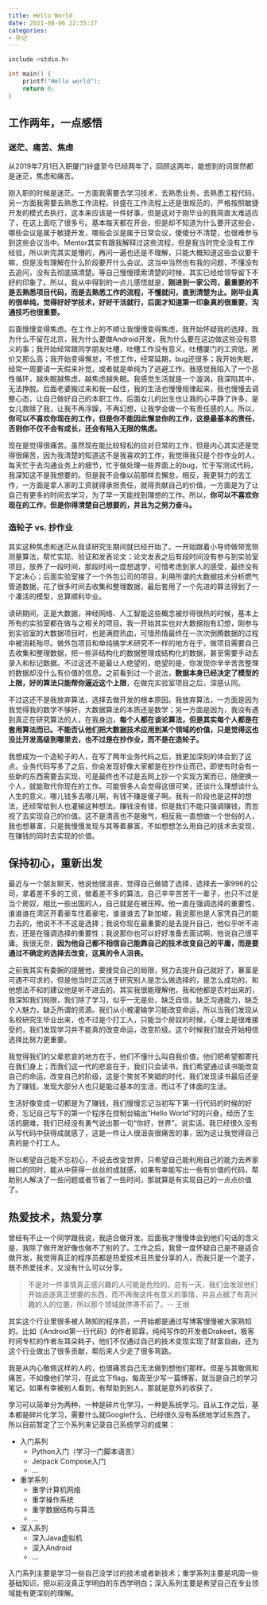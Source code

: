 ```yaml
---
title: Hello World
date: 2021-08-06 22:35:27
categories:
- 杂记
---
```


```c
include <stdio.h>

int main() {
    printf("Hello world");
    return 0;
}
```

<!-- More -->
## 工作两年，一点感悟

### 迷茫、痛苦、焦虑
从2019年7月1日入职厦门铃盛至今已经两年了，回顾这两年，能想到的词居然都是迷茫，焦虑和痛苦。

刚入职的时候是迷茫。一方面我需要去学习技术，去熟悉业务，去熟悉工程代码，另一方面我需要去熟悉工作流程。铃盛在工作流程上还是很规范的，严格按照敏捷开发的模式去执行，这本来应该是一件好事，但是这对于刚毕业的我简直太难适应了，在这上面吃了很多亏。基本每天都在开会，但是却不知道为什么要开这些会，哪些会议是属于敏捷开发，哪些会议是属于日常会议，傻傻分不清楚，也很难参与到这些会议当中。Mentor其实有跟我解释过这些流程，但是我当时完全没有工作经验，所以听完其实是懵的，再问一遍也还是不理解，只能大概知道这些会议要干嘛，但是没有理解在什么阶段要开什么会议。这当中当然也有我的问题，不懂没有去追问，没有去彻底搞清楚。等自己慢慢摸索清楚的时候，其实已经给领导留下不好的印象了。所以，我从中得到的一点儿感悟就是，**刚进到一家公司，最重要的不是去熟悉项目代码，而是去熟悉工作的流程，不懂就问，直到清楚为止。刚毕业真的很单纯，觉得好好学技术，好好干活就行，后面才知道第一印象真的很重要，沟通技巧也很重要。**

后面慢慢变得焦虑。在工作上的不顺让我慢慢变得焦虑，我开始怀疑我的选择，我为什么不留在北京，我为什么要做Android开发，我为什么要在这边做这些没有意义的事；我开始经常跟同学朋友吐槽，吐槽工作没有意义，吐槽厦门的工资低，房价又那么高；我开始变得懈怠，不想工作，经常延期，bug还很多；我开始失眠，经常一周要请一天假来补觉，或者就是单纯为了逃避工作。我感觉我陷入了一个恶性循环，越失眠越焦虑，越焦虑越失眠。我感觉生活就是一个漩涡，我深陷其中，无法挣脱。后面老婆搬过来和我一起住，我的生活也慢慢规律起来，我也慢慢去调整心态，让自己做好自己的本职工作。后面女儿的出生也让我的心平静了许多，是女儿救赎了我，让我不再浮躁，不再幻想，让我学会做一个有责任感的人。所以，**你可以不喜欢你现在的工作，但是你不能因此懈怠你的工作，这是最基本的责任，否则你不仅不会有成长，还会有陷入无限的焦虑。**

现在是觉得很痛苦。虽然现在能比较轻松的应对日常的工作，但是内心其实还是觉得很痛苦，因为我清楚的知道这不是我喜欢的工作，我觉得我只是个抄作业的人，每天忙于去沟通业务上的细节，忙于做处理一些界面上的bug，忙于写测试代码，我深知这不是我想要的。但是我不会像以前那样去懈怠，相反，我更努力的去工作，一方面是拿人家的工资就得承担责任，就得贡献自己的价值，一方面是为了让自己有更多的时间去学习，为了早一天能找到理想的工作。所以，**你可以不喜欢你现在的工作，但是你得清楚自己想要的，并且为之努力奋斗。**

### 造轮子 vs. 抄作业
其实这种焦虑和迷茫从我读研究生期间就已经开始了。一开始跟着小导师做带宽侧测量算法，帮忙实现、验证和发表论文；论文发表之后有段时间没有参与到实验室项目，放养了一段时间，那段时间一度想退学，可惜考虑到家人的感受，最终没有下定决心；后面实验室接了一个外包公司的项目，利用所谓的大数据技术分析燃气管道数据，花了很多时间去收集和整理数据，最后套用了一个先进的算法得到了一个凑活的模型，总算顺利毕业。

读研期间，正是大数据，神经网络、人工智能这些概念被炒得很热的时候，基本上所有的实验室都在做与之相关的项目。我一开始其实也对大数据抱有幻想，刚参与到实验室的大数据项目时，也是满腔热血，可惜热情最终在一次次倒腾数据的过程中被消耗殆尽。做外包项目和单纯搞学术研究不一样的地方在于，做项目需要自己去收集和整理数据，把一些非结构化的数据整理成结构化的数据，甚至需要手动去录入和标记数据。不过这还不是最让人绝望的，绝望的是，你发现你辛辛苦苦整理的数据却没什么有价值的信息。之前看到过一个说法，**数据本身已经决定了模型的上限，好的算法只能帮你逼近这个上限**，在做完实验室项目之后，深感认同。

不过这还不是我放弃算法，选择去做开发的根本原因。我放弃算法，一方面是因为我觉得我的数学不够好，大数据算法的本质还是数学；另一方面是因为，我没有遇到真正在研究算法的人，在我身边，**每个人都在谈论算法，但是其实每个人都是在套用算法而已。不能否认他们把大数据技术应用到某个领域的价值，只是觉得这也没比开发高级到哪里去，也不过是在抄作业，而不是在造轮子。**

我想成为一个造轮子的人，在写了两年业务代码之后，我更加深刻的体会到了这点。业务代码写多了之后，你会发现好像大家都是在抄作业而已，即使有时会有一些新的东西需要去实现，可是最终也不过是去网上抄一个实现方案而已，随便换一个人，就能取代你现在的工作。可能很多人会觉得这很可笑，还谈什么理想谈什么人生的意义，哪儿钱多去哪儿啊，有钱不赚是傻子啊。我有一阶段也是这样的想法，还经常给别人也灌输这种想法。赚钱没有错，但是我们不能只强调赚钱，而忽视了去实现自己的价值。这不是清高也不是傲气，相反我一直想做一个世俗的人，我也想暴富，只是我慢慢发现与其等着暴富，不如想想怎么用自己的技术去变现，在赚钱的同时去实现的价值。

## 保持初心，重新出发
最近与一个朋友聊天，他说他很沮丧，觉得自己做错了选择，选择去一家996的公司，拿着差不多的工资，做着差不多的算法，自己辛辛苦苦干一辈子，也只不过是当个房奴，相比一些出国的人，自己就是在被压榨。他一直在强调选择的重要性，谁谁谁在湾区开着豪车住着豪宅，谁谁谁去了新加坡，我说那也是人家凭自己的能力去的，他说不不不这是选择；我说你现在最重要的是去提升自己，他似乎听不进去，还是在强调选择的重要性；我说那你也可以好好准备去面试啊，他说自己很平庸。我很无奈，**因为他自己都不相信自己能靠自己的技术改变自己的平庸，而是要通过不确定的选择去改变，这真的令人沮丧。**

之前我其实有委婉的提醒他，要接受自己的局限，努力去提升自己就好了，暴富是可遇不可求的，但是他当时正沉迷于研究别人是怎么做选择的，是怎么成功的，和他想法不和的建议他是听不进去的。其实我很能理解他，我和他都是农村出来的，我深知我们局限，我们除了学习，似乎一无是处，缺乏自信，缺乏沟通能力，缺乏个人魅力，缺乏所谓的资源。我们从小被灌输学习能改变命运，所以当我们发现从名校研究生毕业出来，也不过是个打工人，只能当个房奴的时候，心理上是很难接受的，我们发现学习并不能真的改变命运，改变阶级。这个时候我们就会开始相信选择比努力更重要。

我觉得我们的父辈悲哀的地方在于，他们不懂什么叫自我价值，他们把希望都寄托在我们身上；而我们这一代的悲哀在于，我们只会读书，我们希望通过读书能改变自己的命运，改变自己的阶级，这是个笑贫不笑娼的时代，我们发现读书最后还是为了赚钱，发现大部分人也只是能过基本的生活，而过不了体面的生活。

生活好像变成一切都是为了赚钱，我们慢慢忘记当初写下第一行代码的时候的好奇，忘记自己写下的第一个程序在控制台输出“Hello World”时的兴奋，经历了生活的磨难，我们已经没有勇气说出那一句“你好，世界”。说实话，我已经很久没有从写代码中获得成就感了，这是一件让人很沮丧很痛苦的事，因为这让我觉得自己真的是个打工人。

所以希望自己能不忘初心，不说去改变世界，只希望自己能利用自己的能力去养家糊口的同时，能从中获得一丝丝的成就感，如果有幸能写出一些有价值的代码，帮助别人解决了一些问题或者节省了一些时间，那就算是有实现自己的一点点价值了。

## 热爱技术，热爱分享
曾经有不止一个同学跟我说，我适合做开发。后面我才慢慢体会到他们句话的含义是，我除了做开发好像也做不了别的了。工作之后，我曾一度怀疑自己是不是适合做开发，我觉得真正的程序员都是热爱技术且热爱分享的人，而我只是一个混子，既不热爱技术，又没有什么可以分享。

>  不是对一件事情真正感兴趣的人可能是危险的。总有一天，我们会发现他们开始追逐真正想要的东西，而不再做这件有意义的事情，并且占据了有真兴趣的人的位置，所以那个领域就停滞不前了。 ​​​​-- 王垠

其实这个行业里很多被人熟知的程序员，一开始都是通过写博客慢慢被大家熟知的。比如《Android第一行代码》的作者郭霖，纯纯写作的开发者Drakeet，极客时间专栏的作者左耳朵耗子，他们不仅通过自己的技术变现实现了财富自由，还为这个行业做出了很多贡献，帮后来人少走了很多弯路。

我是从内心敬佩这样的人的，也很痛苦自己无法做到想他们那样。但是与其敬佩和痛苦，不如像他们学习，在此立下flag，每周至少写一篇博客，就当是自己的学习笔记。如果有幸被别人看到，有帮助到别人，那就是意外的收获了。

学习可以简单分为两种，一种是碎片化学习，一种是系统学习。自从工作之后，基本都是碎片化学习，需要什么就Google什么，已经很久没有系统地学过东西了。所以目前暂定了三个系列来记录自己系统学习的成果：
- 入门系列
    - Python入门（学习一门脚本语言）
    - Jetpack Compose入门
    - ...
- 重学系列
    - 重学计算机网络
    - 重学操作系统
    - 重学数据结构与算法
    - ...
- 深入系列
    - 深入Java虚拟机
    - 深入Android
    - ...

入门系列主要是学习一些自己没学过的技术或者新技术；重学系列主要是巩固一些基础知识，把以前没真正学明白的东西学明白；深入系列主要是希望自己在专业领域能有更深刻的理解。